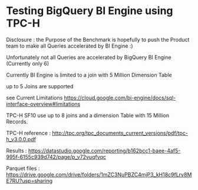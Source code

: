 # Testing BigQuery BI Engine using TPC-H

Disclosure : the Purpose of the Benchmark is hopefully to push the Product team to make all Queries accelerated by BI Engine :)

Unfortunately not all Queries are accelerated by BigQuery BI Engine (Currently only 6)

Currently BI Engine is limited to a join with 5 Million Dimension Table

up to 5 Joins are supported

see Current Limitations
https://cloud.google.com/bi-engine/docs/sql-interface-overview#limitations

TPC-H SF10 use up to 8 joins and a dimension Table with 15 Million Records.

TPC-H reference : http://tpc.org/tpc_documents_current_versions/pdf/tpc-h_v3.0.0.pdf

Results : https://datastudio.google.com/reporting/b162bcc1-baee-4af5-995f-6155c939d742/page/p_v72vuqfvqc

Parquet files :  https://drive.google.com/drive/folders/1mZC3NuPBZC4mjP3_kH18c9fLrv8ME7RU?usp=sharing

